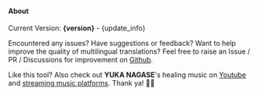 #### About

Current Version: **{version}** - {update_info}

Encountered any issues? Have suggestions or feedback? Want to help improve the quality of multilingual translations? Feel free to raise an Issue / PR / Discussions for improvement on [Github](https://github.com/yuka-friends/Windrecorder).

Like this tool? Also check out **YUKA NAGASE**'s healing music on [Youtube](https://www.youtube.com/channel/UCf-PcSHzYAtfcoiBr5C9DZA) and [streaming music platforms](https://stlink.to/YUKA-NAGASE_DSP_YT). Thank ya! 🥰🧡